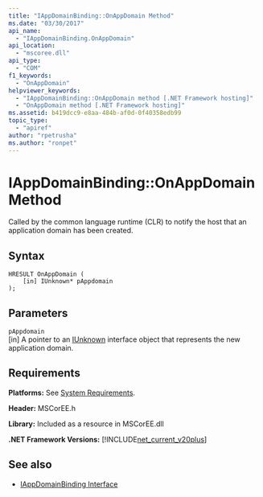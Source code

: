 ```yaml
---
title: "IAppDomainBinding::OnAppDomain Method"
ms.date: "03/30/2017"
api_name: 
  - "IAppDomainBinding.OnAppDomain"
api_location: 
  - "mscoree.dll"
api_type: 
  - "COM"
f1_keywords: 
  - "OnAppDomain"
helpviewer_keywords: 
  - "IAppDomainBinding::OnAppDomain method [.NET Framework hosting]"
  - "OnAppDomain method [.NET Framework hosting]"
ms.assetid: b419dcc9-e8aa-484b-af0d-0f40358edb99
topic_type: 
  - "apiref"
author: "rpetrusha"
ms.author: "ronpet"
---
```

# IAppDomainBinding::OnAppDomain Method
Called by the common language runtime (CLR) to notify the host that an application domain has been created.  
  
## Syntax  
  
```  
HRESULT OnAppDomain (  
    [in] IUnknown* pAppdomain  
);  
```  
  
## Parameters  
 `pAppdomain`  
 [in] A pointer to an [IUnknown](/cpp/atl/iunknown) interface object that represents the new application domain.  
  
## Requirements  
 **Platforms:** See [System Requirements](../../../../docs/framework/get-started/system-requirements.md).  
  
 **Header:** MSCorEE.h  
  
 **Library:** Included as a resource in MSCorEE.dll  
  
 **.NET Framework Versions:** [!INCLUDE[net_current_v20plus](../../../../includes/net-current-v20plus-md.md)]  
  
## See also
- [IAppDomainBinding Interface](../../../../docs/framework/unmanaged-api/hosting/iappdomainbinding-interface.md)
